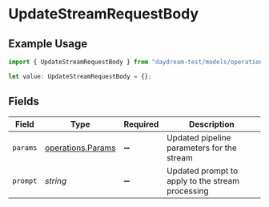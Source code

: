 # UpdateStreamRequestBody

## Example Usage

```typescript
import { UpdateStreamRequestBody } from "daydream-test/models/operations";

let value: UpdateStreamRequestBody = {};
```

## Fields

| Field                                                  | Type                                                   | Required                                               | Description                                            |
| ------------------------------------------------------ | ------------------------------------------------------ | ------------------------------------------------------ | ------------------------------------------------------ |
| `params`                                               | [operations.Params](../../models/operations/params.md) | :heavy_minus_sign:                                     | Updated pipeline parameters for the stream             |
| `prompt`                                               | *string*                                               | :heavy_minus_sign:                                     | Updated prompt to apply to the stream processing       |